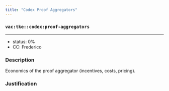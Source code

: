 ```yaml
---
title: "Codex Proof Aggregators"
---
```

### `vac:tke::codex:proof-aggregators`
---

- status: 0%
- CC: Frederico

### Description
Economics of the proof aggregator (incentives, costs, pricing).

### Justification
